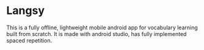 
# Langsy

This is a fully offline, lightweight mobile android app for vocabulary learning built from scratch. It is made with android studio, has fully implemented spaced repetition.



